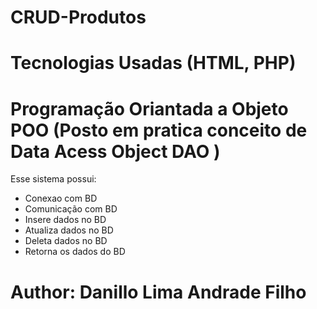 # CRUD-Produtos
# Tecnologias Usadas (HTML, PHP)

# Programação Oriantada a Objeto POO (Posto em pratica conceito de Data Acess Object DAO )

Esse sistema possui:
* Conexao com BD
* Comunicação com BD
* Insere dados no BD
* Atualiza dados no BD
* Deleta dados no BD
* Retorna os dados do BD


# Author: Danillo Lima Andrade Filho
